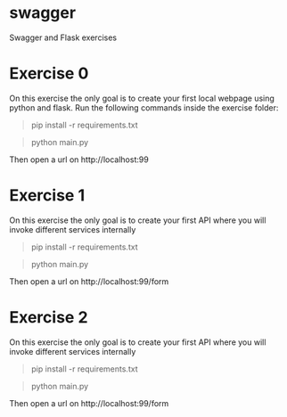 # swagger

Swagger and Flask exercises

# Exercise 0

On this exercise the only goal is to create your first local webpage using python and flask.
Run the following commands inside the exercise folder:

>pip install -r requirements.txt

>python main.py

Then open a url on http://localhost:99


# Exercise 1

On this exercise the only goal is to create your first API where you will invoke different services internally

>pip install -r requirements.txt

>python main.py

Then open a url on http://localhost:99/form

# Exercise 2

On this exercise the only goal is to create your first API where you will invoke different services internally

>pip install -r requirements.txt

>python main.py

Then open a url on http://localhost:99/form
